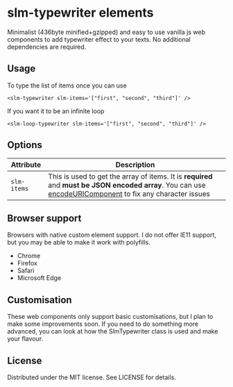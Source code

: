 # slm-typewriter elements

Minimalist (436byte minified+gzipped) and easy to use vanilla js web components to add typewriter effect to your texts. No additional dependencies are required.

## Usage

To type the list of items once you can use

`<slm-typewriter slm-items='["first", "second", "third"]' />`

If you want it to be an infinite loop

`<slm-loop-typewriter slm-items='["first", "second", "third"]' />`

## Options

| Attribute   | Description                                                                                                                                                                                                                                                      |
| ----------- | ---------------------------------------------------------------------------------------------------------------------------------------------------------------------------------------------------------------------------------------------------------------- |
| `slm-items` | This is used to get the array of items. It is **required** and **must be JSON encoded array**. You can use [encodeURIComponent](https://developer.mozilla.org/en-US/docs/Web/JavaScript/Reference/Global_Objects/encodeURIComponent) to fix any character issues |

## Browser support

Browsers with native custom element support. I do not offer IE11 support, but you may be able to make it work with polyfills.

-   Chrome
-   Firefox
-   Safari
-   Microsoft Edge

## Customisation

These web components only support basic customisations, but I plan to make some improvements soon. If you need to do something more advanced, you can look at how the SlmTypewriter class is used and make your flavour.

## License

Distributed under the MIT license. See LICENSE for details.
